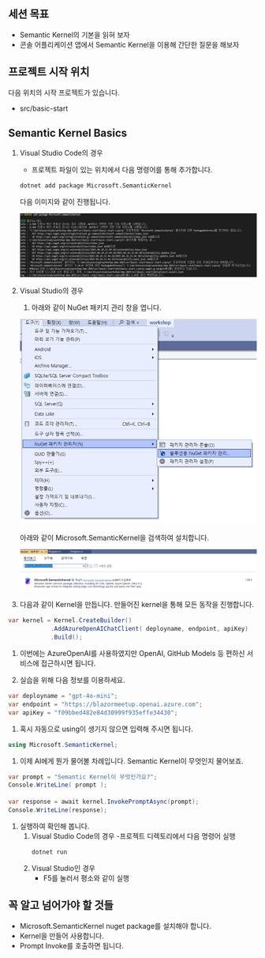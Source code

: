 ## 세션 목표
- Semantic Kernel의 기본을 읽혀 보자
- 콘솔 어플리케이션 앱에서 Semantic Kernel을 이용해 간단한 질문을 해보자

## 프로젝트 시작 위치
다음 위치의 시작 프로젝트가 있습니다.
- src/basic-start

## Semantic Kernel Basics
1. Visual Studio Code의 경우
	- 프로젝트 파일이 있는 위치에서 다음 명령어를 통해 추가합니다.
	```bash
	dotnet add package Microsoft.SemanticKernel
	```
	다음 이미지와 같이 진행됩니다.

	![Microsoft.SemanticKernel 패키지 추가](./01-images/3.png)

1. Visual Studio의 경우
	1. 아래와 같이 NuGet 패키지 관리 창을 엽니다.

	![NuGet 패키지 관리에서 Microsoft.SemanticKernel 검색](./01-images/1.png)

	아래와 같이 Microsoft.SemanticKernel을 검색하여 설치합니다.

	![Microsoft.SemanticKernel 검색 및 설치](./01-images/2.png)

1. 다음과 같이 Kernel을 만듭니다. 만들어진 kernel을 통해 모든 동작을 진행합니다.
```cs
var kernel = Kernel.CreateBuilder()
			.AddAzureOpenAIChatClient( deployname, endpoint, apiKey)
			.Build();
```
1. 이번에는 AzureOpenAI를 사용하였지만 OpenAI, GitHub Models 등 편하신 서비스에 접근하시면 됩니다.

1. 실습을 위해 다음 정보를 이용하세요.
```cs
var deployname = "gpt-4o-mini";
var endpoint = "https://blazormeetup.openai.azure.com";
var apiKey = "f09bbed482e84d30999f935effe34430";
```

1. 혹시 자동으로 using이 생기지 않으면 입력해 주시면 됩니다.
```cs
using Microsoft.SemanticKernel;
```

1. 이제 AI에게 뭔가 물어볼 차례입니다. Semantic Kernel이 무엇인지 물어보죠.
```cs
var prompt = "Semantic Kernel이 무엇인가요?";
Console.WriteLine( prompt );

var response = await kernel.InvokePromptAsync(prompt);
Console.WriteLine(response);
```

1. 실행하여 확인해 봅니다.
	1. Visual Studio Code의 경우
		-프로젝트 디렉토리에서 다음 명령어 실행
		```bash
		dotnet run
		```
	1. Visual Studio인 경우
		- F5를 눌러서 평소와 같이 실행

## 꼭 알고 넘어가야 할 것들
- Microsoft.SemanticKernel nuget package를 설치해야 합니다.
- Kernel을 만들어 사용합니다.
- Prompt Invoke를 호출하면 됩니다.
